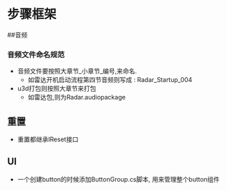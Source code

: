 # 步骤框架

##音频

### 音频文件命名规范
- 音频文件要按照大章节_小章节_编号,来命名.
  - 如雷达开机启动流程第四节音频则写成 : Radar_Startup_004
- u3d打包则按照大章节来打包
  - 如雷达包,则为Radar.audiopackage

## 重置

- 重置都继承IReset接口

## UI
- 一个创建button的时候添加ButtonGroup.cs脚本, 用来管理整个button组件
